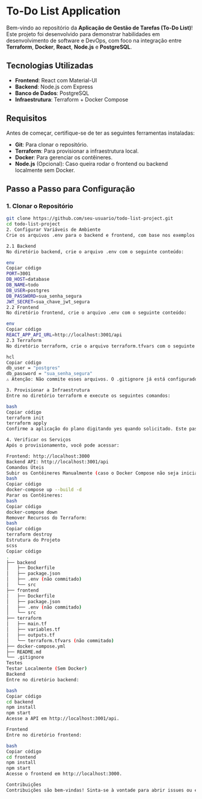 # To-Do List Application

Bem-vindo ao repositório da **Aplicação de Gestão de Tarefas (To-Do List)**! Este projeto foi desenvolvido para demonstrar habilidades em desenvolvimento de software e DevOps, com foco na integração entre **Terraform**, **Docker**, **React**, **Node.js** e **PostgreSQL**.

## Tecnologias Utilizadas

- **Frontend**: React com Material-UI
- **Backend**: Node.js com Express
- **Banco de Dados**: PostgreSQL
- **Infraestrutura**: Terraform + Docker Compose

## Requisitos

Antes de começar, certifique-se de ter as seguintes ferramentas instaladas:

- **Git**: Para clonar o repositório.
- **Terraform**: Para provisionar a infraestrutura local.
- **Docker**: Para gerenciar os contêineres.
- **Node.js** (Opcional): Caso queira rodar o frontend ou backend localmente sem Docker.

## Passo a Passo para Configuração

### 1. Clonar o Repositório

```bash
git clone https://github.com/seu-usuario/todo-list-project.git
cd todo-list-project
2. Configurar Variáveis de Ambiente
Crie os arquivos .env para o backend e frontend, com base nos exemplos fornecidos.

2.1 Backend
No diretório backend, crie o arquivo .env com o seguinte conteúdo:

env
Copiar código
PORT=3001
DB_HOST=database
DB_NAME=todo
DB_USER=postgres
DB_PASSWORD=sua_senha_segura
JWT_SECRET=sua_chave_jwt_segura
2.2 Frontend
No diretório frontend, crie o arquivo .env com o seguinte conteúdo:

env
Copiar código
REACT_APP_API_URL=http://localhost:3001/api
2.3 Terraform
No diretório terraform, crie o arquivo terraform.tfvars com o seguinte conteúdo:

hcl
Copiar código
db_user = "postgres"
db_password = "sua_senha_segura"
⚠️ Atenção: Não commite esses arquivos. O .gitignore já está configurado para evitar isso.

3. Provisionar a Infraestrutura
Entre no diretório terraform e execute os seguintes comandos:

bash
Copiar código
terraform init
terraform apply
Confirme a aplicação do plano digitando yes quando solicitado. Este passo criará a infraestrutura local e iniciará automaticamente os serviços com o Docker Compose.

4. Verificar os Serviços
Após o provisionamento, você pode acessar:

Frontend: http://localhost:3000
Backend API: http://localhost:3001/api
Comandos Úteis
Subir os Contêineres Manualmente (caso o Docker Compose não seja iniciado automaticamente):
bash
Copiar código
docker-compose up --build -d
Parar os Contêineres:
bash
Copiar código
docker-compose down
Remover Recursos do Terraform:
bash
Copiar código
terraform destroy
Estrutura do Projeto
scss
Copiar código
.
├── backend
│   ├── Dockerfile
│   ├── package.json
│   ├── .env (não commitado)
│   └── src
├── frontend
│   ├── Dockerfile
│   ├── package.json
│   ├── .env (não commitado)
│   └── src
├── terraform
│   ├── main.tf
│   ├── variables.tf
│   ├── outputs.tf
│   └── terraform.tfvars (não commitado)
├── docker-compose.yml
├── README.md
└── .gitignore
Testes
Testar Localmente (Sem Docker)
Backend
Entre no diretório backend:

bash
Copiar código
cd backend
npm install
npm start
Acesse a API em http://localhost:3001/api.

Frontend
Entre no diretório frontend:

bash
Copiar código
cd frontend
npm install
npm start
Acesse o frontend em http://localhost:3000.

Contribuições
Contribuições são bem-vindas! Sinta-se à vontade para abrir issues ou enviar pull requests.
